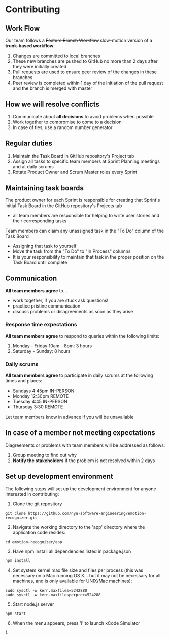 # Contributing

## Work Flow
Our team follows a ~~Feature Branch Workflow~~ slow-motion version of a **trunk-based workflow**:
1. Changes are committed to local branches
2. These new branches are pushed to GitHub no more than 2 days after they were initially created
3. Pull requests are used to ensure peer review of the changes in these branches
4. Peer review is completed within 1 day of the initiation of the pull request and the branch is merged with master

## How we will resolve conflicts
1. Communicate about **all decisions** to avoid problems when possible
1. Work together to compromise to come to a decision
2. In case of ties, use a random number generator

## Regular duties
1. Maintain the Task Board in GitHub repository's Project tab
2. Assign all tasks to specific team members at Sprint Planning meetings and at daily scrums
3. Rotate Product Owner and Scrum Master roles every Sprint

## Maintaining task boards
The product owner for each Sprint is responsible for creating that Sprint's initial Task Board in the GitHub repository's Projects tab
- all team members are responsible for helping to write user stories and their corresponding tasks

Team members can claim any unassigned task in the "To Do" column of the Task Board
- Assigning that task to yourself
- Move the task from the "To Do" to "In Process" columns
- It is your responsibility to maintain that task in the proper position on the Task Board until complete

## Communication
**All team members agree** to...
- work together, if you are stuck ask questions!
- practice pristine communication
- discuss problems or disagreements as soon as they arise

### Response time expectations
**All team members agree** to respond to queries within the following limits:
1. Monday - Friday 10am - 8pm: 3 hours 
2. Saturday - Sunday: 8 hours 

### Daily scrums ##
**All team members agree** to participate in daily scrums at the following times and places:
- Sundays 4:45pm IN-PERSON
- Monday 12:30pm REMOTE
- Tuesday 4:45 IN-PERSON
- Thursday 3:30 REMOTE 

Let team members know in advance if you will be unavailable 

## In case of a member not meeting expectations
Diagreements or problems with team members will be addressed as follows:
1. Group meeting to find out why
2. **Notify the stakeholders** if the problem is not resolved within 2 days
 
## Set up development environment
The following steps will set up the development environment for anyone interested in contributing:

1. Clone the git repository
```
git clone https://github.com/nyu-software-engineering/emotion-recognizer.git
```

2. Navigate the working directory to the 'app' directory where the application code resides:
```
cd emotion-recognizer/app
```

3. Have npm install all dependencies listed in package.json
```
npm install
```

4. Set system kernel max file size and files per process (this was necessary on a Mac running OS X... but it may not be necessary for all machines, and is only available for UNIX/Mac machines):
```
sudo sysctl -w kern.maxfiles=5242880
sudo sysctl -w kern.maxfilesperproc=524288
```

5. Start node.js server
```
npm start
```

6. When the menu appears, press 'i' to launch xCode Simulator
```
i
```

